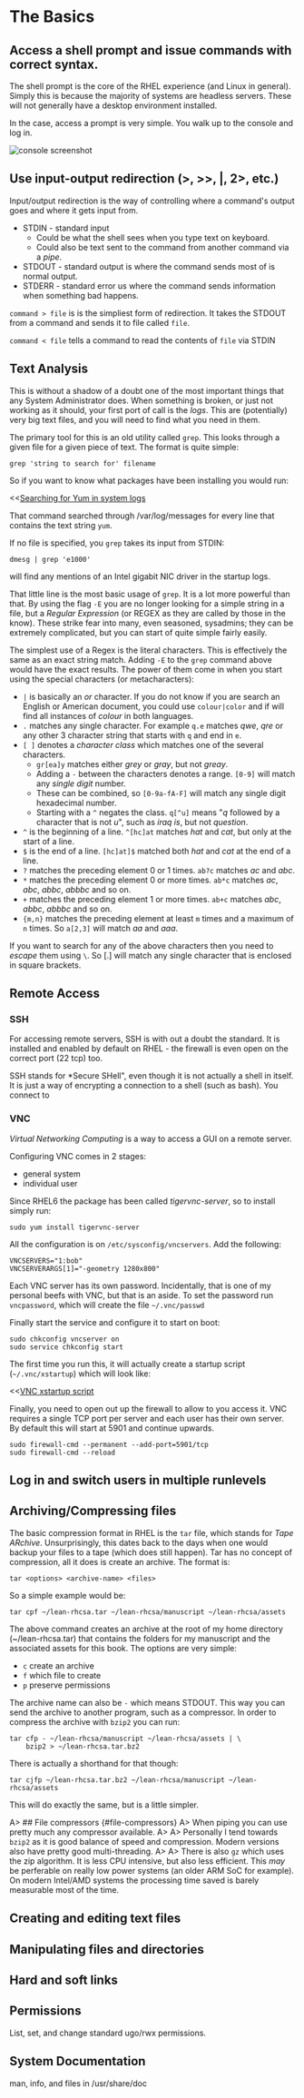 # The Basics

## Access a shell prompt and issue commands with correct syntax.
The shell prompt is the core of the RHEL experience (and Linux in general). Simply this is because the majority of systems are headless servers. These will not generally have a desktop environment installed.

In the case, access a prompt is very simple. You walk up to the console and log in.

![console screenshot](images/console-screenshot.png)

## Use input-output redirection (>, >>, |, 2>, etc.)
Input/output redirection is the way of controlling where a command's output goes and where it gets input from. 

* STDIN - standard input
  * Could be what the shell sees when you type text on keyboard.
  * Could also be text sent to the command from another command via a _pipe_.
* STDOUT - standard output is where the command sends most of is normal output.
* STDERR - standard error us where the command sends information when something bad happens.


`command > file` is is the simpliest form of redirection. It takes the STDOUT from a command and sends it to file called `file`.

`command < file` tells a command to read the contents of `file` via STDIN

## Text Analysis

This is without a shadow of a doubt one of the most important things that any System Administrator does. When something is broken, or just not working as it should, your first port of call is the _logs_. This are (potentially) very big text files, and you will need to find what you need in them.

The primary tool for this is an old utility called `grep`. This looks through a given file for a given piece of text. The format is quite simple:

```
grep 'string to search for' filename
```

So if you want to know what packages have been installing you would run:

<<[Searching for Yum in system logs](code/grep-yum.txt)

That command searched through /var/log/messages for every line that contains the text string `yum`.

If no file is specified, you `grep` takes its input from STDIN:

```
dmesg | grep 'e1000'
```

will find any mentions of an Intel gigabit NIC driver in the startup logs.

That little line is the most basic usage of `grep`. It is a lot more powerful than that. By using the flag `-E` you are no longer looking for a simple string in a file, but a _Regular Expression_ (or REGEX as they are called by those in the know). These strike fear into many, even seasoned, sysadmins; they can be extremely complicated, but you can start of quite simple fairly easily.

The simplest use of a Regex is the literal characters. This is effectively the same as an exact string match. Adding `-E` to the `grep` command above would have the exact results. The power of them come in when you start using the special characters (or metacharacters):

  * `|` is basically an *or* character. If you do not know if you are search an English or American document, you could use `colour|color` and if will find all instances of  *colour* in both languages.
  * `.` matches any single character. For example `q.e` matches *qwe*, *qre* or any other 3 character string that starts with `q` and end in `e`.
  * `[ ]` denotes a _character class_ which matches one of the several characters.
    * `gr[ea]y` matches either *grey* or *gray*, but not *greay*.
    * Adding a `-` between the characters denotes a range. `[0-9]` will match any *single digit* number.
    * These can be combined, so `[0-9a-fA-F]` will match any single digit hexadecimal number.
    * Starting with a `^` negates the class. `q[^u]` means "*q* followed by a character that is not *u*", such as *iraq is*, but not *question*.
  *  `^` is the beginning of a line. `^[hc]at` matches *hat* and *cat*, but only at the start of a line.
  * `$` is the end of a line. `[hc]at]$` matched both *hat* and *cat* at the end of a line.
  * `?` matches the preceding element 0 or 1 times. `ab?c` matches *ac* and *abc*. 
  * `*` matches the preceding element 0 or more times. `ab*c` matches *ac*, *abc*, *abbc*, *abbbc* and so on.
  * `+` matches the preceding element 1 or more times. `ab+c` matches *abc*, *abbc*, *abbbc* and so on. 
  * `{m,n}` matches the preceding element at least `m` times and a maximum of `n` times. So `a[2,3]` will match *aa* and *aaa*. 

If you want to search for any of the above characters then you need to *escape* them using `\`. So \[.\] will match any single character that is enclosed in square brackets.  

## Remote Access

### SSH
For accessing remote servers, SSH is with out a doubt the standard. It is installed and enabled by default on RHEL - the firewall is even open on the correct port (22 tcp) too.

SSH stands for *Secure SHell", even though it is not actually a shell in itself. It is just a way of encrypting a connection to a shell (such as bash). You connect to 

### VNC
*Virtual Networking Computing* is a way to access a GUI on a remote server.


Configuring VNC comes in 2 stages:
   
   - general system
   - individual user

Since RHEL6 the package has been called *tigervnc-server*, so to install simply run:

```
sudo yum install tigervnc-server
```

All the configuration is on `/etc/sysconfig/vncservers`. Add the following:

```
VNCSERVERS="1:bob"
VNCSERVERARGS[1]="-geometry 1280x800"
```

Each VNC server has its own password. Incidentally, that is one of my personal beefs with VNC, but that is an aside. To set the password run `vncpassword`, which will create the file `~/.vnc/passwd`

Finally start the service and configure it to start on boot:

```
sudo chkconfig vncserver on
sudo service chkconfig start
```

The first time you run this, it will actually create a startup script (`~/.vnc/xstartup`) which will look like:

<<[VNC xstartup script](code/vnc-xstartup)

Finally, you need to open out up the firewall to allow to you access it. VNC requires a single TCP port per server and each user has their own server. By default this will start at 5901 and continue upwards.

```
sudo firewall-cmd --permanent --add-port=5901/tcp
sudo firewall-cmd --reload
```


## Log in and switch users in multiple runlevels


## Archiving/Compressing files

The basic compression format in RHEL is the `tar` file, which stands for *Tape ARchive*. Unsurprisingly, this dates back to the days when one would backup your files to a tape (which does still happen). Tar has no concept of compression, all it does is create an archive. The format is:

    tar <options> <archive-name> <files>

So a simple example would be:


    tar cpf ~/lean-rhcsa.tar ~/lean-rhcsa/manuscript ~/lean-rhcsa/assets

The above command creates an archive at the root of my home directory (~/lean-rhcsa.tar) that contains the folders for my manuscript and the associated assets for this book. The options are very simple:

   - `c` create an archive
   - `f` which file to create
   - `p` preserve permissions

The archive name can also be `-` which means STDOUT. This way you can send the archive to another program, such as a compressor. In order to compress the archive with `bzip2` you can run:


    tar cfp - ~/lean-rhcsa/manuscript ~/lean-rhcsa/assets | \
        bzip2 > ~/lean-rhcsa.tar.bz2


There is actually a shorthand for that though:

    tar cjfp ~/lean-rhcsa.tar.bz2 ~/lean-rhcsa/manuscript ~/lean-rhcsa/assets

This will do exactly the same, but is a little simpler.

A> ## File compressors {#file-compressors}
A> When piping you can use pretty much any compressor available.
A>
A> Personally I tend towards `bzip2` as it is good balance of speed and compression. Modern versions also have pretty good multi-threading.
A>
A> There is also `gz` which uses the zip algorithm. It is less CPU intensive, but also less efficient. This *may* be perferable on really low power systems (an older ARM SoC for example). On modern Intel/AMD systems the processing time saved is barely measurable most of the time.

## Creating and editing text files



## Manipulating files and directories

## Hard and soft links

## Permissions
List, set, and change standard ugo/rwx permissions.

## System Documentation
man, info, and files in /usr/share/doc
